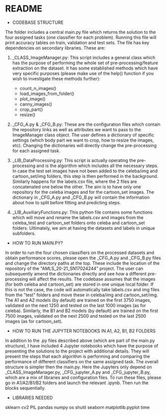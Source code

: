 # README

- CODEBASE STRUCTURE

The folder includes a central main.py file which returns the solution to the four assigned tasks (one classifier for each problem). Running this file will print accuracy tables on train, validation and test sets. The file has key dependencies on secondary libraries. These are:

1) _CLASS_ImageManager.py: This script includes a general class which has the purpose of performing the whole set of pre-processing/feature extraction on the dataset. It has some established methods which have very specific purposes (please make use of the help() function if you wish to investigate these methods further):
        
    - count_n_images()
    - load_images_from_folder()
    - plot_image()
    - canny_images()
    - crop_part()
    - resize()

2) _CFG_A.py & _CFG_B.py: These are the configuration files which contain the repository links as well as attributes we want to pass to the ImageManager class object. The user defines a dictionary of specific settings (which body part we want to crop, how to resize the images, etc). Changing the dictionaries will directly change the pre-processing for each assigned task.

3) _LIB_DataProcessing.py: This script is actually operating the pre-processing and is the algorithm which includes all the necessary steps. In case the test set images have not been added to the celeba/img and cartoon_set/img folders, this step is then performed in the background. Similarly happens for the labels.csv file, where the 2 files are concatenated one below the other. The aim is to have only one repository for the celeba images and for the cartoon_set images. The dictionary in _CFG_A.py and _CFG_B.py will contain the information about how to split before fitting and predicting steps.

4) _LIB_AuxiliaryFunctions.py: This python file contains some functions which will move and rename the labels.csv and images from the celeba_test and cartoon_set folders onto celeba and cartoon_set folders. Ultimately, we aim at having the datasets and labels in unique subfolders.

- HOW TO RUN MAIN.PY?

In order to run the four chosen classifiers on the processed datasets and obtain performance scores, please open the _CFG_A.py and _CFG_B.py files and change the directory paths at the top. These include the location of the repository of the "AMLS_20-21_SN17024244" project. The user can subsequently amend the dictionaries directly and see how a different pre-processing will affect the results. The codebase assumes that the images (for both celeba and cartoon_set) are stored in one unique local folder. If this is not the case, the code will automatically take labels.csv and img files from the "test" folders and move these in celeba/img and cartoon_set/img. The A1 and A2 models (by default) are trained on the first 3750 images, validated on the next 1250 and tested on the last 1000 images (as for celeba). Similarly, the B1 and B2 models (by default) are trained on the first 7500 images, validated on the next 2500 and tested on the last 2500 images (as for cartoon_set).

- HOW TO RUN THE JUPYTER NOTEBOOKS IN A1, A2, B1, B2 FOLDERS

In addition to the .py files described above (which are part of the main.py structure), I have included 4 Jupyter notebooks which have the purpose of presenting the solutions to the project with additional details. They will present the steps that each algorithm is performing and comparing the performance of different classifiers on the same assigned task. The overall structure is simpler then the main.py. Here the Jupyters only depend on _CLASS_ImageManager.py, _CFG_jupyter_A.py and _CFG_jupyter_B.py, which are a mix of libraries and configuration files. To run these files, please go in A1/A2/B1/B2 folders and launch the relevant .ipynb. Then run the blocks sequentially.

- LIBRARIES NEEDED

sklearn
cv2
PIL
pandas
numpy
os
shutil
seaborn
matplotlib.pyplot
time


